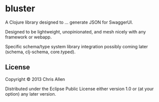 # bluster

A Clojure library designed to ... generate JSON for SwaggerUI.

Designed to be lightweight, unopinionated, and mesh nicely with
any framework or webapp.

Specific schema/type system library integration possibly
coming later (schema, clj-schema, core.typed).

## License

Copyright © 2013 Chris Allen

Distributed under the Eclipse Public License either version 1.0 or (at
your option) any later version.
